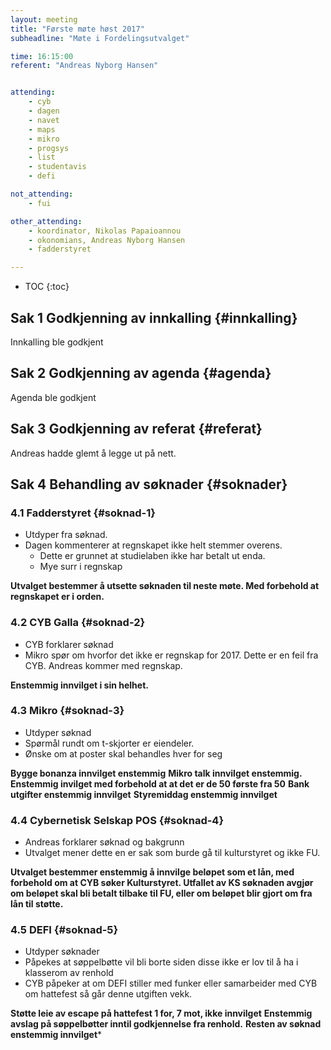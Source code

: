 ```yaml
---
layout: meeting
title: "Første møte høst 2017"
subheadline: "Møte i Fordelingsutvalget"

time: 16:15:00
referent: "Andreas Nyborg Hansen"


attending:
    - cyb
    - dagen
    - navet
    - maps
    - mikro
    - progsys
    - list
    - studentavis
    - defi

not_attending:
    - fui

other_attending:
    - koordinator, Nikolas Papaioannou
    - okonomians, Andreas Nyborg Hansen
    - fadderstyret

---
```


* TOC
{:toc}

## Sak 1 Godkjenning av innkalling {#innkalling}
Innkalling ble godkjent

## Sak 2 Godkjenning av agenda {#agenda}
Agenda ble godkjent


## Sak 3 Godkjenning av referat {#referat}
Andreas hadde glemt å legge ut på nett.

## Sak 4 Behandling av søknader {#soknader}

### 4.1 Fadderstyret {#soknad-1}
- Utdyper fra søknad.
- Dagen kommenterer at regnskapet ikke helt stemmer overens.
  - Dette er grunnet at studielaben ikke har betalt ut enda.
  - Mye surr i regnskap

**Utvalget bestemmer å utsette søknaden til neste møte. Med forbehold at regnskapet er i orden.**

### 4.2 CYB Galla {#soknad-2}
- CYB forklarer søknad
- Mikro spør om hvorfor det ikke er regnskap for 2017. Dette er en feil fra CYB. Andreas kommer med regnskap.

**Enstemmig innvilget i sin helhet.**

### 4.3 Mikro {#soknad-3}
- Utdyper søknad
- Spørmål rundt om t-skjorter er eiendeler.
- Ønske om at poster skal behandles hver for seg

**Bygge bonanza innvilget enstemmig**
**Mikro talk innvilget enstemmig.**
**Enstemmig invilget med forbehold at at det er de 50 første fra 50**
**Bank utgifter enstemmig innvilget**
**Styremiddag enstemmig innvilget**

### 4.4  Cybernetisk Selskap POS {#soknad-4}
- Andreas forklarer søknad og bakgrunn
- Utvalget mener dette en er sak som burde gå til kulturstyret og ikke FU.

**Utvalget bestemmer enstemmig å innvilge beløpet som et lån, med forbehold om at CYB søker Kulturstyret. Utfallet av KS søknaden avgjør om beløpet skal bli betalt tilbake til FU, eller om beløpet blir gjort om fra lån til støtte.**


### 4.5 DEFI {#soknad-5}
- Utdyper søknader
- Påpekes at søppelbøtte vil bli borte siden disse ikke er lov til å ha i klasserom av renhold
- CYB påpeker at om DEFI stiller med funker eller samarbeider med CYB om hattefest så går denne utgiften vekk.

**Støtte leie av escape på hattefest 1 for, 7 mot, ikke innvilget**
**Enstemmig avslag på søppelbøtter inntil godkjennelse fra renhold.**
**Resten av søknad enstemmig innvilget***
